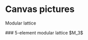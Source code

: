 # Canvas pictures

<html>
Modular lattice <canvas id="c1" width="120" height="120"></canvas>
<script>
unit=50;
labelnode=true;
function node(x,y,t,r,nodecolor){
  nodes[t]=[];nodes[t][0]=x;nodes[t][1]=y;if(r==undefined)r=6;nodes[t][2]=r;
  if(nodecolor==undefined)nodecolor="black";nodes[t][3]=nodecolor;
}
function edge(i,j,edgecolor){
  if(edgecolor==undefined)edgecolor="black";nodecolor=nodes[i][3];
  x=nodes[i][0];y=nodes[i][1];z=nodes[j][0];w=nodes[j][1];r=nodes[i][2];
  c.strokeStyle=edgecolor;c.beginPath();c.moveTo(unit*x,c.canvas.height-unit*y);c.lineTo(unit*z,c.canvas.height-unit*w);c.stroke();
  c.strokeStyle=nodecolor;c.fillStyle="white";c.beginPath();c.arc(unit*x,c.canvas.height-unit*y,r,0,6.3,true);c.fill();if(r!=0)c.stroke();
  if(labelnode){c.fillStyle=nodecolor;c.fillText(i,unit*x-2.7,c.canvas.height-unit*y+3.5);}
}
nodes=new Array;c=document.getElementById('c1').getContext('2d');c.translate(10,-10);
node(1,2,"4");
node(0,1,"1");node(1,1,"2");node(2,1,"3");
node(1,0,"0");
edge(4,1);edge(4,2);edge(4,3);
edge(1,0);edge(2,0);edge(3,0);
edge(0,0);
</script>

<canvas id="c3" width="60" height="120"></canvas>
<script>
unit=20;nodes=new Array;c=document.getElementById('c3').getContext('2d');c.translate(10,-10);
node(1,2,"4");
node(0,1,"1");node(1,1,"2");node(2,1,"3");
node(1,0,"0");
edge(4,1);edge(4,2);edge(4,3);
edge(1,0);edge(2,0);edge(3,0);
edge(0,0);
</script>

<canvas id="c4" width="220" height="220"></canvas>
<script>
unit=20;nodes=new Array;c=document.getElementById('c4').getContext('2d');c.translate(10,-10);labelnode=false;
function chain(n,x,y){
  for(var i=0;i<n;i++) node(i+x,i+y,''+i+y);
  if(y>0) for(var i=0;i<n;i++) edge(''+i+(y-1),''+i+y);
  for(var i=0;i<n-1;i++) edge(''+i+y,''+(i+1)+y);
  edge(''+(n-1)+y,''+(n-1)+y);
}
function chain2d(m,n){
  for(var i=0;i<m;i++) chain(n,m-i-1,i);
}
chain2d(6,6)
</script>

<canvas id="c5" width="420" height="420"></canvas>
<script>
unit=20;nodes=new Array;c=document.getElementById('c5').getContext('2d');c.translate(10,-10);labelnode=false;
function chain(n,x,y){
  for(var i=0;i<n;i++) node(i+x,i+y,''+i+y);
  if(y>0) for(var i=0;i<n;i++) edge(''+i+(y-1),''+i+y);
  for(var i=0;i<n-1;i++) edge(''+i+y,''+(i+1)+y);
  edge(''+(n-1)+y,''+(n-1)+y);
}
function chain2d(m,n){
  for(var i=0;i<m;i++) chain(n,m-i-1,i);
}
chain2d(11,11)
</script>
</html>
### 5-element modular lattice
$M_3$